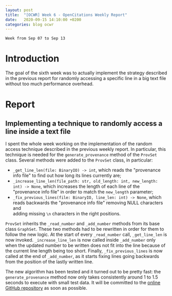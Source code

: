 ```yaml
---
layout: post
title:  "[OCWR] Week 6 - OpenCitations Weekly Report"
date:   2020-09-15 14:10:00 +0200
categories: blog ocwr
---
```

`Week from Sep 07 to Sep 13`

# Introduction
The goal of the sixth week was to actually implement the strategy described in the previous report for randomly accessing a specific line in a 
big text file without too much performance overhead.

# Report

## Implementing a technique to randomly access a line inside a text file
I spent the whole week working on the implementation of the random access technique described in the previous weekly report. In particular, this 
technique is needed for the `generate_provenance` method of the `ProvSet` class. Several methods were added to the `ProvSet` class, in 
particular:
  * `_get_line_len(file: BinaryIO) -> int`, which reads the "provenance info file" to find out how long its lines currently are;
  * `_increase_line_len(file_path: str, old_length: int, new_length: int) -> None`, which increases the length of each line of the "provenance 
  info file" in order to match the `new_length` parameter;
  * `_fix_previous_lines(file: BinaryIO, line_len: int) -> None`, which reads backwards the "provenance info file" removing NULL characters and  
  adding missing `\n` characters in the right positions.

`ProvSet` inherits the `_read_number` and `_add_number` methods from its base class `GraphSet`. These two methods had to be rewritten in order 
for them to follow the new logic. At the start of every `_read_number` call, `_get_line_len` is now invoked. `_increase_line_len` is now called 
inside `_add_number` only when the updated number to be written does not fit into the line because of the current line length being too short.
Finally, `_fix_previous_lines` is now called at the end of `_add_number`, as it starts fixing lines going backwards from the position of the 
lastly written line.

The new algorithm has been tested and it turned out to be pretty fast: the `generate_provenance` method now only takes consistently around 1 to 
1.5 seconds to execute with small test data. It will be committed to the [online GitHub repository][oc_ocdm_github] as soon as possible.

[oc_ocdm_github]:      https://github.com/opencitations/oc_ocdm
